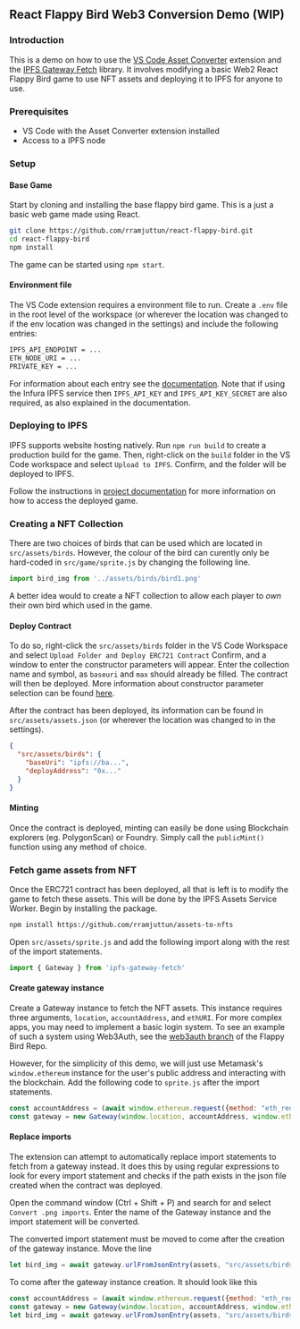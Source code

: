 ## React Flappy Bird Web3 Conversion Demo (WIP)

### Introduction

This is a demo on how to use the [VS Code Asset Converter](https://github.com/rramjuttun/vscode-asset-converter) extension and the [IPFS Gateway Fetch](https://github.com/rramjuttun/asset-fetching) library. It involves modifying a basic Web2 React Flappy Bird game to use NFT assets and deploying it to IPFS for anyone to use. 

### Prerequisites
* VS Code with the Asset Converter extension installed
* Access to a IPFS node

### Setup
#### Base Game
Start by cloning and installing the base flappy bird game. This is a just a basic web game made using React.

```sh
git clone https://github.com/rramjuttun/react-flappy-bird.git
cd react-flappy-bird
npm install
```

The game can be started using `npm start`. 

#### Environment file
The VS Code extension requires a environment file to run. Create a `.env` file in the root level of the workspace (or wherever the location was changed to if the env location was changed in the settings) and include the following entries:
```sh
IPFS_API_ENDPOINT = ...  
ETH_NODE_URI = ...
PRIVATE_KEY = ...
```
For information about each entry see the [documentation](https://github.com/rramjuttun/vscode-asset-converter#environment-file). Note that if using the Infura IPFS service then `IPFS_API_KEY` and `IPFS_API_KEY_SECRET` are also required, as also explained in the documentation.

### Deploying to IPFS
IPFS supports website hosting natively. Run `npm run build` to create a production build for the game. Then, right-click on the `build` folder in the VS Code workspace and select `Upload to IPFS`. Confirm, and the folder will be deployed to IPFS. 

Follow the instructions in [project documentation](https://github.com/rramjuttun/react-flappy-bird#deployment) for more information on how to access the deployed game.

 
### Creating a NFT Collection
There are two choices of birds that can be used which are located in `src/assets/birds`. However, the colour of the bird can curently only be hard-coded in `src/game/sprite.js` by changing the following line.  

```js
import bird_img from '../assets/birds/bird1.png'
```
A better idea would to create a NFT collection to allow each player to *own* their own bird which used in the game.

#### Deploy Contract
To do so, right-click the `src/assets/birds` folder in the VS Code Workspace and select `Upload Folder and Deploy ERC721 Contract` Confirm, and a window to enter the constructor parameters will appear. Enter the collection name and symbol, as `baseuri` and `max` should already be filled. The contract will then be deployed. More information about constructor parameter selection can be found [here](https://github.com/rramjuttun/vscode-asset-converter#upload-folder-and-deploy-erc721-contract).

After the contract has been deployed, its information can be found in `src/assets/assets.json` (or wherever the location was changed to in the settings). 
```json
{
  "src/assets/birds": {
    "baseUri": "ipfs://ba...",
    "deployAddress": "0x..."
  }
}
```

#### Minting
Once the contract is deployed, minting can easily be done using Blockchain explorers (eg. PolygonScan) or Foundry. Simply call the `publicMint()` function using any method of choice. 

### Fetch game assets from NFT
Once the ERC721 contract has been deployed, all that is left is to modify the game to fetch these assets. This will be done by the IPFS Assets Service Worker. Begin by installing the package. 

```sh
npm install https://github.com/rramjuttun/assets-to-nfts
```

Open `src/assets/sprite.js` and add the following import along with the rest of the import statements. 
```js
import { Gateway } from 'ipfs-gateway-fetch'
```

#### Create gateway instance
Create a Gateway instance to fetch the NFT assets. This instance requires three arguments, `location`, `accountAddress`, and `ethURI`. For more complex apps, you may need to implement a basic login system. To see an example of such a system using Web3Auth, see the [web3auth branch](https://github.com/rramjuttun/react-flappy-bird/tree/web3auth) of the Flappy Bird Repo.

However, for the simplicity of this demo, we will just use Metamask's `window.ethereum` instance for the user's public address and interacting with the blockchain. Add the following code to `sprite.js` after the import statements.

```js
const accountAddress = (await window.ethereum.request({method: "eth_requestAccounts"}))[0];
const gateway = new Gateway(window.location, accountAddress, window.ethereum);
```
#### Replace imports
The extension can attempt to automatically replace import statements to fetch from a gateway instead. It does this by using regular expressions to look for every import statement and checks if the path exists in the json file created when the contract was deployed.

Open the command window (Ctrl + Shift + P) and search for and select `Convert .png imports`. Enter the name of the Gateway instance and the import statement will be converted.

The converted import statement must be moved to come after the creation of the gateway instance. Move the line 
```js
let bird_img = await gateway.urlFromJsonEntry(assets, "src/assets/birds")
```

To come after the gateway instance creation. It should look like this
```js
const accountAddress = (await window.ethereum.request({method: "eth_requestAccounts"}))[0];
const gateway = new Gateway(window.location, accountAddress, window.ethereum);
let bird_img = await gateway.urlFromJsonEntry(assets, "src/assets/birds");
```



